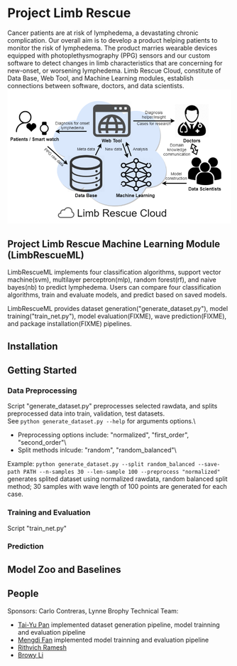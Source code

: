 # Project Limb Rescue
Cancer patients are at risk of lymphedema, a devastating chronic complication. Our overall aim is to develop a product helping patients to monitor the risk of lymphedema. The product marries wearable devices equipped with photoplethysmography (PPG) sensors and our custom software to detect changes in limb characteristics that are concerning for new-onset, or worsening lymphedema. 
Limb Rescue Cloud, constitute of Data Base, Web Tool, and Machine Learning modules, establish connections between software, doctors, and data scientists.
![alt text](figures/PLR_context_diagram.png "PLR conext diagram")
## Project Limb Rescue Machine Learning Module (LimbRescueML)
LimbRescueML implements four classification algorithms, support vector machine(svm), multilayer perceptron(mlp), random forest(rf), and naive bayes(nb) to predict lymphedema. Users can compare four classification algorithms, train and evaluate models, and predict based on saved models.

LimbRescueML provides dataset generation("generate_dataset.py"), model training("train_net.py"), model evaluation(FIXME), wave prediction(FIXME), and package installation(FIXME) pipelines.

## Installation

## Getting Started
### Data Preprocessing
Script "generate_dataset.py" preprocesses selected rawdata, and splits preprocessed data into train, validation, test datasets.\
See `python generate_dataset.py --help` for arguments options.\
- Preprocessing options include: "normalized", "first_order", "second_order"\
- Split methods inlcude: "random", "random_balanced"\

Example:
`python generate_dataset.py --split random_balanced --save-path PATH --n-samples 30 --len-sample 100 --preprocess "normalized"`\
generates splited dataset using normalized rawdata, random balanced split method; 30 samples with wave length of 100 points are generated for each case.


### Training and Evaluation 
Script "train_net.py" 

### Prediction

## Model Zoo and Baselines

## People
Sponsors: Carlo Contreras, Lynne Brophy
Technical Team: 
- [Tai-Yu Pan](https://github.com/tydpan) implemented dataset generation pipeline, model trainning and evaluation pipeline
- [Mengdi Fan](https://github.com/mengdifan) implemented model trainning and evaluation pipeline
- [Rithvich Ramesh](https://github.com/rithvichramesh)
- [Browy Li](https://github.com/BrowyLi)


